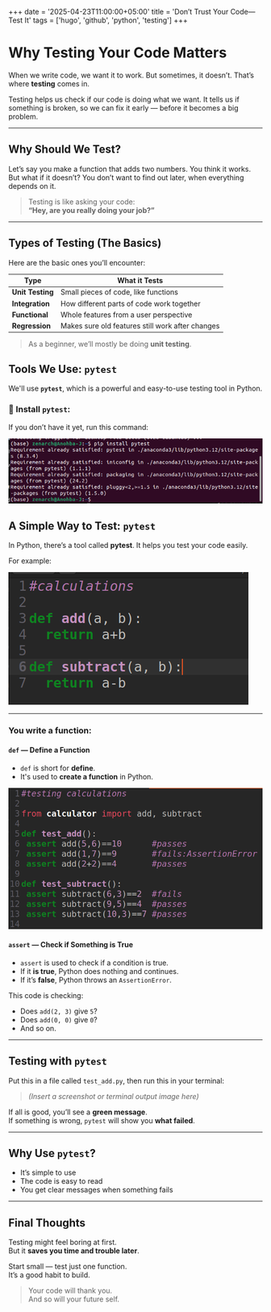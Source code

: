 +++
date = '2025-04-23T11:00:00+05:00'
title = 'Don’t Trust Your Code—Test It'
tags = ['hugo', 'github', 'python', 'testing']
+++

# Why Testing Your Code Matters

When we write code, we want it to work. But sometimes, it doesn’t. That’s where **testing** comes in.

Testing helps us check if our code is doing what we want. It tells us if something is broken, so we can fix it early — before it becomes a big problem.

---

## Why Should We Test?

Let’s say you make a function that adds two numbers. You think it works. But what if it doesn’t? You don’t want to find out later, when everything depends on it.

> Testing is like asking your code:  
> **“Hey, are you really doing your job?”**

---
## Types of Testing (The Basics)

Here are the basic ones you’ll encounter:

| **Type**          | **What it Tests**                                |
|-------------------|--------------------------------------------------|
| **Unit Testing**   | Small pieces of code, like functions             |
| **Integration**    | How different parts of code work together        |
| **Functional**     | Whole features from a user perspective           |
| **Regression**     | Makes sure old features still work after changes |

> As a beginner, we’ll mostly be doing **unit testing**.

## Tools We Use: `pytest`

We'll use **`pytest`**, which is a powerful and easy-to-use testing tool in Python.

### 🔧 Install `pytest`:

If you don’t have it yet, run this command:

![command screenshot](/python/sa1.png)

## A Simple Way to Test: `pytest`

In Python, there’s a tool called **pytest**. It helps you test your code easily.

For example:

![code screenshot](/python/sa.png)

---

### You write a function:

#### `def` — Define a Function

- `def` is short for **define**.
- It's used to **create a function** in Python.

![code screenshot](/python/sb.png)

#### `assert` — Check if Something is True

- `assert` is used to check if a condition is true.
- If it **is true**, Python does nothing and continues.
- If it’s **false**, Python throws an `AssertionError`.

This code is checking:

- Does `add(2, 3)` give `5`?
- Does `add(0, 0)` give `0`?
- And so on.

---

## Testing with `pytest`

Put this in a file called `test_add.py`, then run this in your terminal:

> *(Insert a screenshot or terminal output image here)*

If all is good, you’ll see a **green message**.  
If something is wrong, `pytest` will show you **what failed**.

---

## Why Use `pytest`?

- It’s simple to use  
- The code is easy to read  
- You get clear messages when something fails  

---

## Final Thoughts

Testing might feel boring at first.  
But it **saves you time and trouble later**.

Start small — test just one function.  
It’s a good habit to build.

> Your code will thank you.  
> And so will your future self.